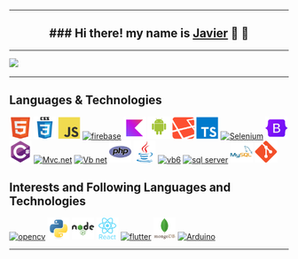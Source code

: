 <hr>

<h2 align="center">
### Hi there! my name is <a href="https://github.com/JahsoftWr">Javier</a> 👋 💬
</h2>
<hr>
<img src="https://i.imgur.com/msH9rqF.png">
<hr>

<h2 align="left">Languages & Technologies</h2>



<p align="left">
<a href="https://developer.mozilla.org/en-US/docs/Web/HTML" target="_blank" rel="noreferrer"> <img src="https://raw.githubusercontent.com/devicons/devicon/master/icons/html5/html5-original.svg" alt="html5" width="40" height="40"/></a>
<a href="https://www.w3schools.com/css/" target="_blank" rel="noreferrer"> <img src="https://raw.githubusercontent.com/devicons/devicon/master/icons/css3/css3-original-wordmark.svg" alt="css3" width="40" height="40"/></a>  
<a href="https://developer.mozilla.org/en-US/docs/Web/JavaScript" target="_blank" rel="noreferrer"> <img src="https://raw.githubusercontent.com/devicons/devicon/master/icons/javascript/javascript-original.svg" alt="javascript" width="40" height="40"/></a>
<a href="https://firebase.google.com/" target="_blank" rel="noreferrer"> <img src="https://www.vectorlogo.zone/logos/firebase/firebase-icon.svg" alt="firebase" width="40" height="40"/></a>
<a href="https://kotlinlang.org/" target="_blank" rel="noreferrer"> <img src="https://raw.githubusercontent.com/devicons/devicon/master/icons/kotlin/kotlin-original.svg" alt="kotlin" width="40" height="40"/></a>
<a href="https://developer.android.com/studio" target="_blank" rel="noreferrer"> <img src="https://raw.githubusercontent.com/devicons/devicon/master/icons/android/android-original-wordmark.svg" alt="Android Studio" width="40" height="40"/></a>
<a href="https://laravel.com/" target="_blank" rel="noreferrer"> <img src="https://raw.githubusercontent.com/devicons/devicon/master/icons/laravel/laravel-plain.svg" alt="laravel" width="40" height="40"/></a>
<a href="https://www.typescriptlang.org/" target="_blank" rel="noreferrer"> <img src="https://raw.githubusercontent.com/devicons/devicon/master/icons/typescript/typescript-original.svg" alt="Typescript" width="40" height="40"/></a>
<a href="https://www.selenium.dev" target="_blank" rel="noreferrer"> <img src="https://raw.githubusercontent.com/detain/svg-logos/780f25886640cef088af994181646db2f6b1a3f8/svg/selenium-logo.svg" alt="Selenium" width="40" height="40"/></a>
<a href="https://getbootstrap.com/" target="_blank" rel="noreferrer"> <img src="https://raw.githubusercontent.com/devicons/devicon/master/icons/bootstrap/bootstrap-original.svg" alt="bootstrap" width="40" height="40"/></a>
<a href="https://docs.microsoft.com/en-us/dotnet/csharp/" target="_blank" rel="noreferrer"> <img src="https://raw.githubusercontent.com/devicons/devicon/master/icons/csharp/csharp-original.svg" alt="C#" width="40" height="40"/></a>
<a href="https://docs.microsoft.com/en-us/aspnet/core/mvc/overview/getting-started/" target="_blank" rel="noreferrer"> <img src="https://i.imgur.com/JQ8BYjU.png" alt="Mvc.net" width="40" height="40"/></a>
<a href="https://docs.microsoft.com/en-us/dotnet/visual-basic/" target="_blank" rel="noreferrer"> <img src="https://i.imgur.com/tTUVgL2.png" alt="Vb net" width="40" height="40"/></a>
<a href="https://www.php.net" target="_blank" rel="noreferrer"> <img src="https://raw.githubusercontent.com/devicons/devicon/master/icons/php/php-original.svg" alt="Php" width="40" height="40"/></a>
<a href="https://www.java.com/" target="_blank" rel="noreferrer"> <img src="https://raw.githubusercontent.com/devicons/devicon/master/icons/java/java-original.svg" alt="java" width="40" height="40"/></a>
<a href="https://www.vb6.com/" target="_blank" rel="noreferrer"> <img src="https://i.imgur.com/cmOpJao.png" alt="vb6" width="40" height="40"/></a>
<a href="https://www.microsoft.com/en-us/sql/database-engine/editions/sql-server-2019" target="_blank" rel="noreferrer"> <img src="https://i.imgur.com/YDApY0F.png" alt="sql server" width="40" height="40"/></a>
<a href="https://www.mysql.com/" target="_blank" rel="noreferrer"> <img src="https://raw.githubusercontent.com/devicons/devicon/master/icons/mysql/mysql-original-wordmark.svg" alt="mysql" width="40" height="40"/></a>
<a href="https://git-scm.com/" target="_blank" rel="noreferrer"> <img src="https://raw.githubusercontent.com/devicons/devicon/master/icons/git/git-original.svg" alt="git" width="40" height="40"/></a>
</p>


<p align="left">
<h2 align="left">Interests and Following Languages ​​and Technologies</h2>
</p>
<p align="left">
<a href="https://opencv.org/" target="_blank" rel="noreferrer"> <img src="https://www.vectorlogo.zone/logos/opencv/opencv-icon.svg" alt="opencv" width="40" height="40"/></a>
<a href="https://www.python.org" target="_blank" rel="noreferrer"> <img src="https://raw.githubusercontent.com/devicons/devicon/master/icons/python/python-original.svg" alt="Python" width="40" height="40"/></a>
<a href="https://nodejs.org"target="_blank"rel="noreferrer"><img src="https://raw.githubusercontent.com/devicons/devicon/master/icons/nodejs/nodejs-original-wordmark.svg"alt="nodejs"width="40"height="40"/></a> 
<a href="https://reactjs.org/" target="_blank" rel="noreferrer"> <img src="https://raw.githubusercontent.com/devicons/devicon/master/icons/react/react-original-wordmark.svg" alt="React" width="40" height="40"/></a>
<a href="https://flutter.dev"target="_blank"rel="noreferrer"><img src="https://www.vectorlogo.zone/logos/flutterio/flutterio-icon.svg"alt="flutter"width="40"height="40"/></a> 
<a href="https://www.mongodb.com/"target="_blank"rel="noreferrer"><img src="https://raw.githubusercontent.com/devicons/devicon/master/icons/mongodb/mongodb-original-wordmark.svg"alt="mongodb"width="40"height="40"/></a>
<a href="https://www.arduino.cc/" target="_blank" rel="noreferrer"> <img src="https://i.imgur.com/BlsY8mY.png" alt="Arduino" width="40" height="40"/></a>
</p>
<hr>
<!--
**JahsoftWr/JahsoftWr** is a ✨ _special_ ✨ repository because its `README.md` (this file) appears on your GitHub profile.

Here are some ideas to get you started:

- 🔭 I’m currently working on ...
- 🌱 I’m currently learning ...
- 👯 I’m looking to collaborate on ...
- 🤔 I’m looking for help with ...
- 💬 Ask me about ...
- 📫 How to reach me: ...
- 😄 Pronouns: ...
- ⚡ Fun fact: ...
-->
